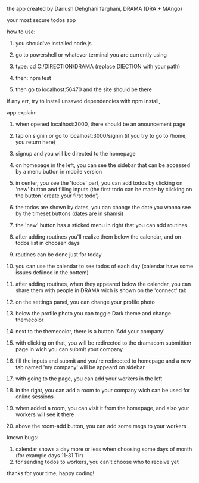the app created by Dariush Dehghani farghani,
DRAMA (DRA + MAngo)

your most secure todos app

how to use:
1. you should've installed node.js

2. go to powershell or whatever terminal you are currently using

3. type: cd C:/DIRECTION/DRAMA (replace DIECTION with your path)

4. then: npm test

5. then go to localhost:56470 and the site should be there

if any err, try to install unsaved dependencies with npm install,

app explain:
1. when opened localhost:3000, there should be an anouncement page

2. tap on signin or go to localhost:3000/signin (if you try to go to /home, you return here)

3. signup and you will be directed to the homepage

4. on homepage in the left, you can see the sidebar that can be accessed by a menu button in mobile version

5. in center, you see the 'todos' part, you can add todos by clicking on 'new' button and filling inputs (the first todo can be made by clicking on the button 'create your first todo')

6. the todos are shown by dates, you can change the date you wanna see by the timeset buttons (dates are in shamsi)

7. the 'new' button has a sticked menu in right that you can add routines

8. after adding routines you'll realize them below the calendar, and on todos list in choosen days

9. routines can be done just for today

10. you can use the calendar to see todos of each day (calendar have some issues defiined in the bottem)

11. after adding routines, when they appeared below the calendar, you can share them with people in DRAMA wich is shown on the 'connect' tab

12. on the settings panel, you can change your profile photo

13. below the profile photo you can toggle Dark theme and change themecolor

14. next to the themecolor, there is a button 'Add your company'

15. with clicking on that, you will be redirected to the dramacom submittion page in wich you can submit your company 

16. fill the inputs and submit and you're redirected to homepage and a new tab named 'my company' will be appeard on sidebar

17. with going to the page, you can add your workers in the left

18. in the right, you can add a room to your company wich can be used for online sessions

19. when added a room, you can visit it from the homepage, and also your workers will see it there

20. above the room-add button, you can add some msgs to your workers

known bugs:
1. calendar shows a day more or less when choosing some days of month (for example days 11-31 Tir)
2. for sending todos to workers, you can't choose who to receive yet

thanks for your time, happy coding!